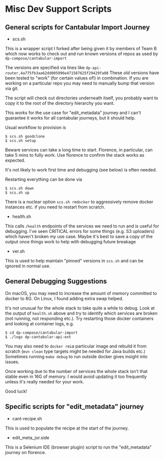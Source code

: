 # Misc Dev Support Scripts

## General scripts for Cantabular Import Journey

* scs.sh

This is a wrapper script I forked after being given it by members of Team B which
now works to check out and run known versions of repos as used by
`dp-compose/cantabular-import`

The versions are specified via lines like
`dp-api-router,4a775fb3aa62dd005996e471587625f29429fa08` These *old* versions
have been tested to "work" (for certain values of!) in combination.  If you are
working on a particular repo you may need to manually bump that version via git.

The script will check out directories underneath itself, you probably want to copy it
to the root of the directory hierarchy you want.

This works for the use case for "edit_metadata" journey and I can't guarantee it
works for all cantabular journeys, but it should help.

Usual workflow to provision is

```
$ scs.sh goodclone
$ scs.sh setup
```

Beware services can take a long time to start.  Florence, in particular, can
take 5 mins to fully work.  Use florence to confirm the stack works as
expected. 

It's not likely to work first time and debugging (see below) is often needed.

Restarting everything can be done via

```
$ scs.sh down
$ scs.sh up
```

There is a nuclear option `scs.sh rmdocker` to aggressively remove docker instances
etc. if you need to restart from scratch.

* health.sh

This calls `/health` endpoints of the services we need to run and is useful
for debugging.  I've seen CRITICAL errors for some things (e.g. S3 uploaders)
which haven't broken my use case.  Maybe it's best to save a copy of the output
once things work to help with debugging future breakage

* ver.sh

This is used to help maintain "pinned" versions in `scs.sh` and can be ignored
in normal use.

## General Debugging Suggestions

On macOS, you may need to increase the amount of memory committed to docker to 8G.
On Linux, I found adding extra swap helped.

It's not unusual for the whole stack to take quite a while to debug.  Look at
the output of `health.sh` above and try to identify which services are broken
(not running, not responding etc.).  Try restarting those docker containers and
looking at container logs, e.g.

```
$ cd dp-compose/cantabular-import
$ ./logs dp-cantabular-api-ext
```

You may also need to `docker rmi`a particular image and rebuild it from scratch
(`mvn clean` type targets might be needed for Java builds etc.)  Sometimes
running `make debug` to run outside docker gives insight into issues.

Once working due to the number of services the whole stack isn't that stable
even in 16G of memory.  I would avoid updating it too frequently unless it's
really needed for your work.

Good luck!

## Specific scripts for "edit_metadata" journey

* cant-recipe.sh

This is used to populate the recipe at the start of the journey.

* edit_meta_jor.side

This is a Selenium IDE (browser plugin) script to run the "edit_metadata"
journey on florence.
